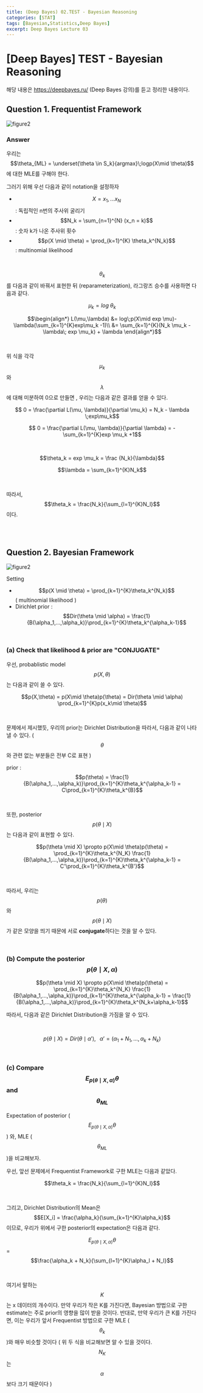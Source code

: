 ```yaml
---
title: (Deep Bayes) 02.TEST - Bayesian Reasoning
categories: [STAT]
tags: [Bayesian,Statistics,Deep Bayes]
excerpt: Deep Bayes Lecture 03
---
```


# [Deep Bayes] TEST - Bayesian Reasoning

<script src="https://cdn.mathjax.org/mathjax/latest/MathJax.js?config=TeX-AMS-MML_HTMLorMML" type="text/javascript"></script>

해당 내용은 https://deepbayes.ru/ (Deep Bayes 강의)를 듣고 정리한 내용이다.



## Question 1. Frequentist Framework

![figure2](/assets/img/test1_q1.png)<br>



### Answer

우리는 $$\theta_{ML} = \underset{\theta \in S_k}{argmax}\;logp(X\mid \theta)$$ 에 대한 MLE를 구해야 한다.

그러기 위해 우선 다음과 같이 notation을 설정하자

- $$ X = {x_1, ... x_N} $$ : 독립적인 n번의 주사위 굴리기
- $$N_k = \sum_{n=1}^{N} (x_n = k)$$ : 숫자 k가 나온 주사위 횟수
- $$p(X \mid \theta) = \prod_{k=1}^{K} \theta_k^{N_k}$$ : multinomial likelihood

<br>

$$\theta_k$$를 다음과 같이 바꿔서 표현한 뒤 (reparameterization), 라그랑즈 승수를 사용하면 다음과 같다.

$$\mu_k = log\;\theta_k$$

$$\begin{align*}
L(\mu,\lambda) &= log\;p(X\mid exp \mu)- \lambda(\sum_{k=1}^{K}exp\mu_k -1)\\
&= \sum_{k=1}^{K}(N_k \mu_k - \lambda\; exp \mu_k) + \lambda
\end{align*}$$

<br>

위 식을 각각 $$\mu_k$$와 $$\lambda$$에 대해 미분하여 0으로 만들면 , 우리는 다음과 같은 결과를 얻을 수 있다.

$$ 0 = \frac{\partial L(\mu, \lambda)}{\partial \mu_k} = N_k - \lambda \;exp\mu_k$$

$$ 0 = \frac{\partial L(\mu, \lambda)}{\partial \lambda} = - \sum_{k=1}^{K}exp \mu_k +1$$

<br>

$$\theta_k  = exp \mu_k = \frac {N_k}{\lambda}$$

$$\lambda = \sum_{k=1}^{K}N_k$$

<br>

따라서, $$\theta_k = \frac{N_k}{\sum_{l=1}^{K}N_l}$$이다.

<br>

<br>

## Question 2. Bayesian Framework

![figure2](/assets/img/test1_q2.png)<br>

Setting

- $$p(X \mid \theta)  = \prod_{k=1}^{K}\theta_k^{N_k}$$  ( multinomial likelihood )
- Dirichlet prior : $$Dir(\theta \mid \alpha) = \frac{1}{B(\alpha_1,...,\alpha_k)}\prod_{k=1}^{K}\theta_k^{\alpha_k-1}$$

<br>

### (a) Check that likelihood & prior are "CONJUGATE"

우선, probablistic model $$p(X,\theta)$$ 는 다음과 같이 쓸 수 있다.

$$p(X,\theta)  = p(X\mid \theta)p(\theta) = Dir(\theta \mid \alpha) \prod_{k=1}^{K}p(x_k\mid \theta)$$

<br>

문제에서 제시했듯, 우리의 prior는 Dirichlet Distribution을 따라서, 다음과 같이 나타낼 수 있다. ( $$\theta$$ 와 관련 없는 부분들은 전부 C로 표현 )

prior : $$p(\theta) = \frac{1}{B(\alpha_1,...,\alpha_k)}\prod_{k=1}^{K}\theta_k^{\alpha_k-1} = C\prod_{k=1}^{K}\theta_k^{B}$$

<br>

또한, posterior $$p(\theta \mid X)$$ 는 다음과 같이 표현할 수 있다.

$$p(\theta \mid X) \propto p(X\mid \theta)p(\theta) = \prod_{k=1}^{K}\theta_k^{N_K} \frac{1}{B(\alpha_1,...,\alpha_k)}\prod_{k=1}^{K}\theta_k^{\alpha_k-1} = C'\prod_{k=1}^{K}\theta_k^{B'}$$

<br>

따라서, 우리는 $$p(\theta)$$와 $$p(\theta \mid X)$$ 가 같은 모양을 띄기 때문에 서로 **conjugate**하다는 것을 알 수 있다.

<br>

### (b) Compute the posterior $$p(\theta \mid X, \alpha)$$

$$p(\theta \mid X) \propto p(X\mid \theta)p(\theta) = \prod_{k=1}^{K}\theta_k^{N_K} \frac{1}{B(\alpha_1,...,\alpha_k)}\prod_{k=1}^{K}\theta_k^{\alpha_k-1} = \frac{1}{B(\alpha_1,...,\alpha_k)}\prod_{k=1}^{K}\theta_k^{N_k+\alpha_k-1}$$



따라서, 다음과 같은 Dirichlet Distribution을 가짐을 알 수 있다.

<br>

$$p(\theta \mid X) = Dir(\theta \mid \alpha'),\;\;\; \alpha' = (\alpha_1+N_1, ... , \alpha_k + N_k)$$

<br>

### (c) Compare $$E_{p(\theta\mid X,\alpha)}\theta$$ and $$\theta_{ML}$$

Expectation of posterior ( $$E_{p(\theta\mid X,\alpha)}\theta$$ ) 와, MLE ( $$\theta_{ML}$$ )을 비교해보자.

우선, 앞선 문제에서 Frequentist Framework로 구한 MLE는 다음과 같았다.

$$\theta_k = \frac{N_k}{\sum_{l=1}^{K}N_l}$$

<br>

그리고, Dirichlet Distribution의 Mean은 $$E[X_i] = \frac{\alpha_k}{\sum_{k=1}^{K}\alpha_k}$$ 이므로, 우리가 위에서 구한 posterior의 expectation은 다음과 같다.

$$E_{p(\theta\mid X,\alpha)}\theta$$ = $$\frac{\alpha_k + N_k}{\sum_{l=1}^{K}\alpha_l + N_l}$$

<br>

여기서 말하는 $$K$$는 x 데이터의 개수이다. 만약 우리가 작은 K를 가진다면, Bayesian 방법으로 구한 estimate는 주로 prior의 영향을 많이 받을 것이다. 반대로, 만약 우리가 큰 K를 가진다면, 이는 우리가 앞서 Frequentist 방법으로 구한 MLE ( $$\theta_k$$ )와 매우 비슷할 것이다 ( 위 두 식을 비교해보면 알 수 있을 것이다. $$N_K$$ 는 $$\alpha$$ 보다 크기 때문이다 )
